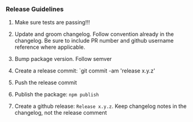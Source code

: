 ### Release Guidelines

1) Make sure tests are passing!!!

2) Update and groom changelog.  Follow convention already in the changelog.
Be sure to include PR number and github username reference where applicable.

3) Bump package version.  Follow semver

4) Create a release commit: `git commit -am 'release x.y.z'

5) Push the release commit

6) Publish the package: `npm publish`

7) Create a github release: `Release x.y.z`.  Keep changelog notes in the changelog, not the release comment

